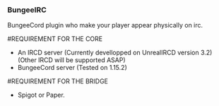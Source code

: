 ### BungeeIRC

BungeeCord plugin who make your player appear physically on irc.

#REQUIREMENT FOR THE CORE
- An IRCD server (Currently devellopped on UnrealIRCD version 3.2) (Other IRCD will be supported ASAP)
- BungeeCord server (Tested on 1.15.2)

#REQUIREMENT FOR THE BRIDGE
- Spigot or Paper.
